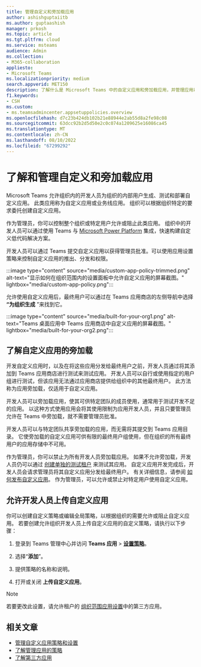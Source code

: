 ```yaml
---
title: 管理自定义和旁加载应用
author: ashishguptaiitb
ms.author: guptaashish
manager: prkosh
ms.topic: article
ms.tgt.pltfrm: cloud
ms.service: msteams
audience: Admin
ms.collection:
- M365-collaboration
appliesto:
- Microsoft Teams
ms.localizationpriority: medium
search.appverid: MET150
description: 了解什么是 Microsoft Teams 中的自定义应用和旁加载应用，并管理应用以控制其行为、推出和权限。
f1.keywords:
- CSH
ms.custom:
- ms.teamsadmincenter.appsetuppolicies.overview
ms.openlocfilehash: d7c23b424db102b21e88944e2ab55d8a2fe98c08
ms.sourcegitcommit: 63dcc92b2d5d50e2c0c074a1209625e16086ca45
ms.translationtype: MT
ms.contentlocale: zh-CN
ms.lasthandoff: 08/10/2022
ms.locfileid: "67299292"
---
```

# <a name="understand-and-manage-custom-and-sideloaded-apps"></a>了解和管理自定义和旁加载应用

Microsoft Teams 允许组织内的开发人员为组织的内部用户生成、测试和部署自定义应用。 此类应用称为自定义应用或业务线应用。 组织可以根据组织特定的要求委托创建自定义应用。

作为管理员，你可以控制整个组织或特定用户允许或阻止此类应用。 组织中的开发人员可以通过使用 Teams 与 [Microsoft Power Platform](/microsoftteams/platform/samples/teams-low-code-solutions) 集成，快速构建自定义低代码解决方案。

开发人员可以通过 Teams 提交自定义应用以获得管理员批准。可以使用应用设置策略来控制自定义应用的推出、分发和权限。

:::image type="content" source="media/custom-app-policy-trimmed.png" alt-text="显示如何在组织范围内的设置面板中允许自定义应用的屏幕截图。" lightbox="media/custom-app-policy.png":::

允许使用自定义应用后，最终用户可以通过在 Teams 应用商店的左侧导航中选择 **“为组织生成** ”来找到它。

:::image type="content" source="media/built-for-your-org1.png" alt-text="Teams 桌面应用中 Teams 应用商店中自定义应用的屏幕截图。" lightbox="media/built-for-your-org2.png":::

## <a name="understand-sideloading-of-custom-apps"></a>了解自定义应用的旁加载

开发自定义应用时，以及在将这些应用分发给最终用户之前，开发人员通过将其添加到 Teams 应用商店进行测试来测试应用。 开发人员可以自行或使用指定的用户组进行测试，但该应用无法通过应用商店提供给组织中的其他最终用户。 此方法称为应用旁加载，仅适用于自定义应用。

开发人员可以旁加载应用，使其可供特定团队的成员使用，通常用于测试开发不足的应用。 以这种方式使用应用会将其使用限制为应用开发人员，并且只要管理员允许在 Teams 中旁加载，就不需要管理员批准。

开发人员可以与特定团队共享旁加载的应用，而无需将其提交到 Teams 应用目录。 它使旁加载的自定义应用可供有限的最终用户组使用，但在组织的所有最终用户的应用存储中不可用。

作为管理员，你可以禁止为所有开发人员旁加载应用。 如果不允许旁加载，开发人员仍可以通过 [创建单独的测试租户](/microsoftteams/platform/concepts/build-and-test/prepare-your-o365-tenant) 来测试其应用。 自定义应用开发完成后，开发人员会请求管理员将其自定义应用分发给最终用户。 有关详细信息，请参阅 [如何发布自定义应用](/microsoftteams/upload-custom-apps)。 作为管理员，可以允许或禁止对特定用户使用自定义应用。

## <a name="allow-developers-to-upload-custom-apps"></a>允许开发人员上传自定义应用

你可以创建自定义策略或编辑全局策略，以根据组织的需要允许或阻止自定义应用。 若要创建允许组织开发人员上传自定义应用的自定义策略，请执行以下步骤：

1. 登录到 Teams 管理中心并访问 **Teams 应用** > **[设置策略](https://admin.teams.microsoft.com/policies/app-setup)**。

1. 选择“**添加**”。

1. 提供策略的名称和说明。

1. 打开或关闭 **上传自定义应用**。

> [!NOTE]
> 若要更改此设置，请允许租户的 [组织范围应用设置](manage-apps.md#manage-org-wide-app-settings)中的第三方应用。

## <a name="related-articles"></a>相关文章

* [管理自定义应用策略和设置](teams-custom-app-policies-and-settings.md)
* [了解管理应用的策略](app-policies.md)
* [了解第三方应用](overview-third-party-apps.md)
